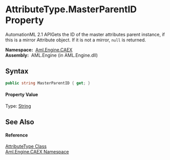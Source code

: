 AttributeType.MasterParentID Property
=====================================
AutomationML 2.1 APIGets the ID of the master attributes parent instance, if this is a mirror Attribute object. If it is not a mirror, `null` is returned.

  **Namespace:**  [Aml.Engine.CAEX][1]  
  **Assembly:**  AML.Engine (in AML.Engine.dll)

Syntax
------

```csharp
public string MasterParentID { get; }
```

#### Property Value
Type: [String][2]

See Also
--------

#### Reference
[AttributeType Class][3]  
[Aml.Engine.CAEX Namespace][1]  

[1]: ../README.md
[2]: https://docs.microsoft.com/dotnet/api/system.string
[3]: README.md
[4]: https://www.automationml.org
[5]: ../../icons/logoShade.png